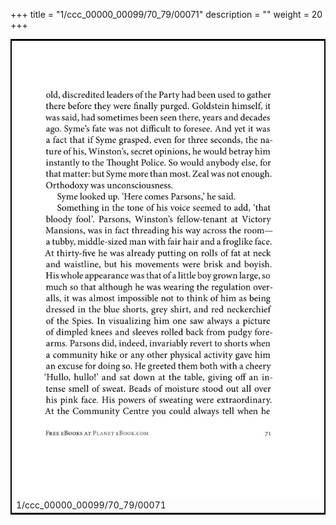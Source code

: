 +++
title = "1/ccc_00000_00099/70_79/00071"
description = ""
weight = 20
+++

<table style="border:2px solid black;max-width:800px;max-height:800px;" 
><tr><td>
<img class="center-fit-jpg"
src="/jpg_/out_jpg_1984__071.jpg">
1/ccc_00000_00099/70_79/00071
</img></td></tr></table>
